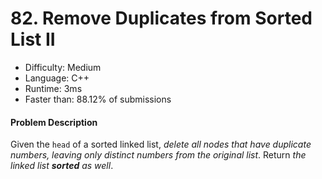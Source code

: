 # 82. Remove Duplicates from Sorted List II
- Difficulty: Medium
- Language: C++
- Runtime: 3ms
- Faster than: 88.12% of submissions

#### Problem Description
Given the `head` of a sorted linked list, *delete all nodes that have duplicate numbers, leaving only distinct numbers from the original list*. Return *the linked list **sorted** as well*.